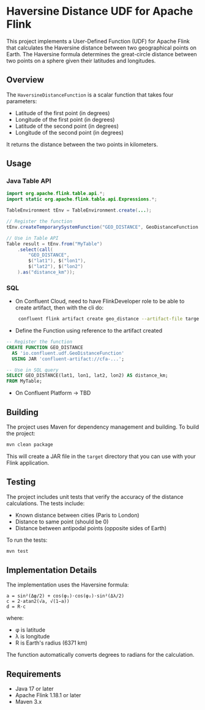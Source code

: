 # Haversine Distance UDF for Apache Flink

This project implements a User-Defined Function (UDF) for Apache Flink that calculates the Haversine distance between two geographical points on Earth. The Haversine formula determines the great-circle distance between two points on a sphere given their latitudes and longitudes.

## Overview

The `HaversineDistanceFunction` is a scalar function that takes four parameters:
- Latitude of the first point (in degrees)
- Longitude of the first point (in degrees)
- Latitude of the second point (in degrees)
- Longitude of the second point (in degrees)

It returns the distance between the two points in kilometers.

## Usage

### Java Table API

```java
import org.apache.flink.table.api.*;
import static org.apache.flink.table.api.Expressions.*;

TableEnvironment tEnv = TableEnvironment.create(...);

// Register the function
tEnv.createTemporarySystemFunction("GEO_DISTANCE", GeoDistanceFunction.class);

// Use in Table API
Table result = tEnv.from("MyTable")
    .select(call(
        "GEO_DISTANCE",
        $("lat1"), $("lon1"),
        $("lat2"), $("lon2")
    ).as("distance_km"));
```

### SQL

* On Confluent Cloud, need to have FlinkDeveloper role to be able to create artifact, then with the cli do:
  ```sh
   confluent flink artifact create geo_distance --artifact-file target/geo-distance-udf-1.0-0.jar --cloud aws --region us-west-2 --environment env-nk...
   ```

* Define the Function using reference to the artifact created
```sql
-- Register the function
CREATE FUNCTION GEO_DISTANCE 
  AS 'io.confluent.udf.GeoDistanceFunction'
  USING JAR 'confluent-artifact://cfa-...';

-- Use in SQL query
SELECT GEO_DISTANCE(lat1, lon1, lat2, lon2) AS distance_km;
FROM MyTable;
```

* On Confluent Platform -> TBD

## Building

The project uses Maven for dependency management and building. To build the project:

```bash
mvn clean package
```

This will create a JAR file in the `target` directory that you can use with your Flink application.

## Testing

The project includes unit tests that verify the accuracy of the distance calculations. The tests include:
- Known distance between cities (Paris to London)
- Distance to same point (should be 0)
- Distance between antipodal points (opposite sides of Earth)

To run the tests:

```bash
mvn test
```

## Implementation Details

The implementation uses the Haversine formula:

```
a = sin²(Δφ/2) + cos(φ₁)⋅cos(φ₂)⋅sin²(Δλ/2)
c = 2⋅atan2(√a, √(1−a))
d = R⋅c
```

where:
- φ is latitude
- λ is longitude
- R is Earth's radius (6371 km)

The function automatically converts degrees to radians for the calculation.

## Requirements

- Java 17 or later
- Apache Flink 1.18.1 or later
- Maven 3.x
